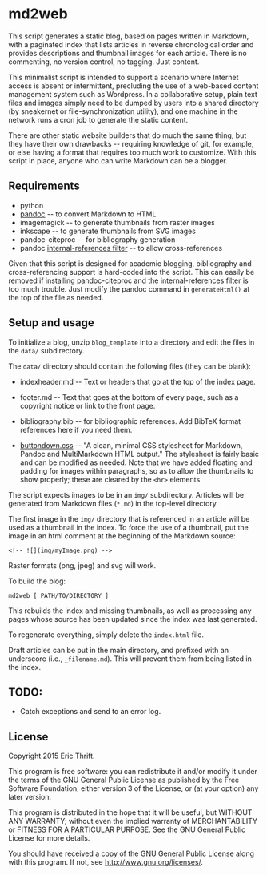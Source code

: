 # md2web

This script generates a static blog, based on pages written in Markdown, with a 
paginated index that lists articles in reverse chronological order and provides 
descriptions and thumbnail images for each article. There is no commenting, no 
version control, no tagging. Just content.

This minimalist script is intended to support a scenario where Internet access 
is absent or intermittent, precluding the use of a web-based content management 
system such as Wordpress. In a collaborative setup, plain text files and images 
simply need to be dumped by users into a shared directory (by sneakernet or 
file-synchronization utility), and one machine in the network runs a cron job 
to generate the static content.

There are other static website builders that do much the same thing, but they 
have their own drawbacks -- requiring knowledge of git, for example, or else 
having a format that requires too much work to customize. With this script in 
place, anyone who can write Markdown can be a blogger. 

## Requirements

- python
- [pandoc] -- to convert Markdown to HTML
- imagemagick  -- to generate thumbnails from raster images
- inkscape -- to generate thumbnails from SVG images
- pandoc-citeproc -- for bibliography generation
- pandoc [internal-references filter] -- to allow cross-references


Given that this script is designed for academic blogging, bibliography and 
cross-referencing support is hard-coded into the script. This can easily be 
removed if installing pandoc-citeproc and the internal-references filter is 
too much trouble. Just modify the pandoc command in `generateHtml()` at the 
top of the file as needed. 
    
[internal-references filter]: https://github.com/aaren/pandoc-reference-filter.git


## Setup and usage

To initialize a blog, unzip `blog_template` into a directory and edit the files 
in the `data/` subdirectory.

The `data/` directory should contain the following files (they can be blank):

  - indexheader.md -- Text or headers that go at the top of the index page.
  
  - footer.md -- Text that goes at the bottom of every page, such as a 
    copyright notice or link to the front page.

  - bibliography.bib -- for bibliographic references. Add BibTeX format
    references here if you need them.

  - [buttondown.css] -- "A clean, minimal CSS stylesheet for Markdown, Pandoc 
    and MultiMarkdown HTML output." The stylesheet is fairly basic and can be 
    modified as needed. Note that we have added floating and padding for images 
    within paragraphs, so as to allow the thumbnails to show properly; these 
    are cleared by the `<hr>` elements.
  

[buttondown.css]: https://gist.github.com/ryangray/1882525/

The script expects images to be in an `img/` subdirectory. Articles will be 
generated from Markdown files (`*.md`) in the top-level directory.

The first image in the `img/` directory that is referenced in an article will 
be used as a thumbnail in the index. To force the use of a thumbnail, put the 
image in an html comment at the beginning of the Markdown source:
    
    <!-- ![](img/myImage.png) -->

Raster formats (png, jpeg) and svg will work.

[pandoc]: http://johnmacfarlane.net/pandoc/README.html


To build the blog:

    md2web [ PATH/TO/DIRECTORY ]

This rebuilds the index and missing thumbnails, as well as processing any pages
whose source has been updated since the index was last generated.

To regenerate everything, simply delete the `index.html` file.

Draft articles can be put in the main directory, and prefixed with an 
underscore (i.e., `_filename.md`). This will prevent them from being listed in 
the index.


## TODO:

- Catch exceptions and send to an error log.

## License

Copyright 2015 Eric Thrift.

This program is free software: you can redistribute it and/or modify
it under the terms of the GNU General Public License as published by
the Free Software Foundation, either version 3 of the License, or
(at your option) any later version.

This program is distributed in the hope that it will be useful,
but WITHOUT ANY WARRANTY; without even the implied warranty of
MERCHANTABILITY or FITNESS FOR A PARTICULAR PURPOSE.  See the
GNU General Public License for more details.

You should have received a copy of the GNU General Public License
along with this program.  If not, see <http://www.gnu.org/licenses/>.
